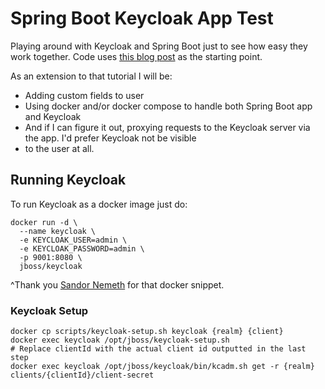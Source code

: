 Spring Boot Keycloak App Test
=================================================

Playing around with Keycloak and Spring Boot just to see how easy they work together. Code uses
[this blog post](https://developers.redhat.com/blog/?p=432287) as the starting point. 

As an extension to that tutorial I will be:
- Adding custom fields to user
- Using docker and/or docker compose to handle both Spring Boot app and Keycloak
- And if I can figure it out, proxying requests to the Keycloak server via the app. I'd prefer Keycloak not be visible
- to the user at all.

## Running Keycloak
To run Keycloak as a docker image just do:
```
docker run -d \
  --name keycloak \
  -e KEYCLOAK_USER=admin \
  -e KEYCLOAK_PASSWORD=admin \
  -p 9001:8080 \
  jboss/keycloak
```
^Thank you [Sandor Nemeth](https://github.com/sandor-nemeth) for that docker snippet.

### Keycloak Setup
```
docker cp scripts/keycloak-setup.sh keycloak {realm} {client}
docker exec keycloak /opt/jboss/keycloak-setup.sh
# Replace clientId with the actual client id outputted in the last step
docker exec keycloak /opt/jboss/keycloak/bin/kcadm.sh get -r {realm} clients/{clientId}/client-secret
```
